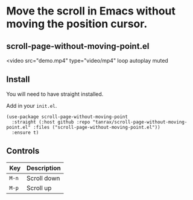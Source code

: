 # Move the scroll in Emacs without moving the position cursor.
## scroll-page-without-moving-point.el

<video
    src="demo.mp4"
    type="video/mp4"
    loop
    autoplay
    muted
></video>

## Install

You will need to have straight installed.

Add in your `init.el`.

```elisp
(use-package scroll-page-without-moving-point
  :straight (:host github :repo "tanrax/scroll-page-without-moving-point.el" :files ("scroll-page-without-moving-point.el"))
  :ensure t)
```

## Controls

| Key | Description |
| --- | --- |
| `M-n` | Scroll down |
| `M-p` | Scroll up |
